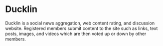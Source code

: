 # Ducklin
Ducklin is a social news aggregation, web content rating, and discussion website.
Registered members submit content to the site such as links, text posts, images, and videos
which are then voted up or down by other members.